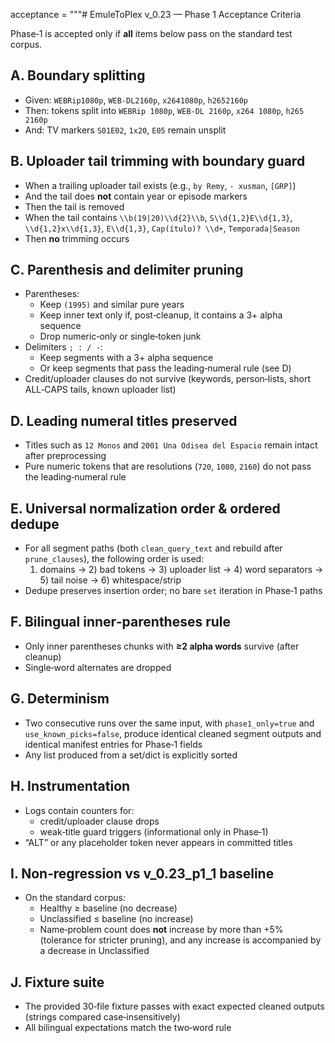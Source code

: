 acceptance = """# EmuleToPlex v_0.23 — Phase 1 Acceptance Criteria

Phase‑1 is accepted only if **all** items below pass on the standard test corpus.

## A. Boundary splitting
- Given: `WEBRip1080p`, `WEB-DL2160p`, `x2641080p`, `h2652160p`
- Then: tokens split into `WEBRip 1080p`, `WEB-DL 2160p`, `x264 1080p`, `h265 2160p`
- And: TV markers `S01E02`, `1x20`, `E05` remain unsplit

## B. Uploader tail trimming with boundary guard
- When a trailing uploader tail exists (e.g., `by Remy`, `- xusman`, `[GRP]`)
- And the tail does **not** contain year or episode markers
- Then the tail is removed
- When the tail contains `\\b(19|20)\\d{2}\\b`, `S\\d{1,2}E\\d{1,3}`, `\\d{1,2}x\\d{1,3}`, `E\\d{1,3}`, `Cap(ítulo)? \\d+`, `Temporada|Season`
- Then **no** trimming occurs

## C. Parenthesis and delimiter pruning
- Parentheses:
  - Keep `(1995)` and similar pure years
  - Keep inner text only if, post‑cleanup, it contains a 3+ alpha sequence
  - Drop numeric‑only or single‑token junk
- Delimiters `; : / -`:
  - Keep segments with a 3+ alpha sequence
  - Or keep segments that pass the leading‑numeral rule (see D)
- Credit/uploader clauses do not survive (keywords, person‑lists, short ALL‑CAPS tails, known uploader list)

## D. Leading numeral titles preserved
- Titles such as `12 Monos` and `2001 Una Odisea del Espacio` remain intact after preprocessing
- Pure numeric tokens that are resolutions (`720`, `1080`, `2160`) do not pass the leading‑numeral rule

## E. Universal normalization order & ordered dedupe
- For all segment paths (both `clean_query_text` and rebuild after `prune_clauses`), the following order is used:
  1) domains → 2) bad tokens → 3) uploader list → 4) word separators → 5) tail noise → 6) whitespace/strip
- Dedupe preserves insertion order; no bare `set` iteration in Phase‑1 paths

## F. Bilingual inner‑parentheses rule
- Only inner parentheses chunks with **≥2 alpha words** survive (after cleanup)
- Single‑word alternates are dropped

## G. Determinism
- Two consecutive runs over the same input, with `phase1_only=true` and `use_known_picks=false`, produce identical cleaned segment outputs and identical manifest entries for Phase‑1 fields
- Any list produced from a set/dict is explicitly sorted

## H. Instrumentation
- Logs contain counters for:
  - credit/uploader clause drops
  - weak‑title guard triggers (informational only in Phase‑1)
- “ALT” or any placeholder token never appears in committed titles

## I. Non‑regression vs v_0.23_p1_1 baseline
- On the standard corpus:
  - Healthy ≥ baseline (no decrease)
  - Unclassified ≤ baseline (no increase)
  - Name‑problem count does **not** increase by more than +5% (tolerance for stricter pruning), and any increase is accompanied by a decrease in Unclassified

## J. Fixture suite
- The provided 30‑file fixture passes with exact expected cleaned outputs (strings compared case‑insensitively)
- All bilingual expectations match the two‑word rule

